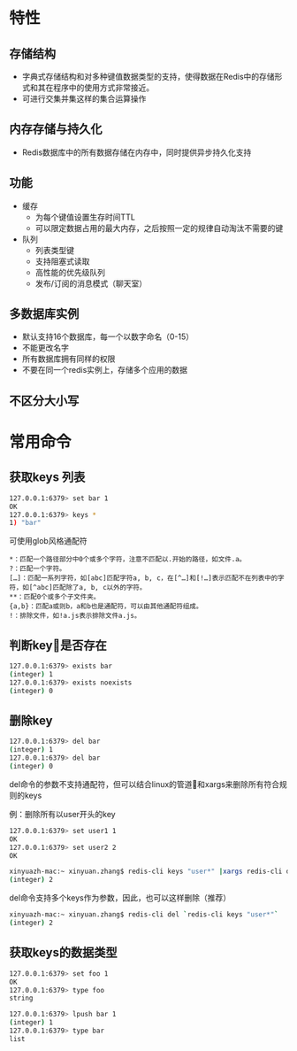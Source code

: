 # 特性
## 存储结构
* 字典式存储结构和对多种键值数据类型的支持，使得数据在Redis中的存储形式和其在程序中的使用方式非常接近。
* 可进行交集并集这样的集合运算操作

## 内存存储与持久化
* Redis数据库中的所有数据存储在内存中，同时提供异步持久化支持

## 功能
* 缓存
    * 为每个键值设置生存时间TTL
    * 可以限定数据占用的最大内存，之后按照一定的规律自动淘汰不需要的键
* 队列
    * 列表类型键
    * 支持阻塞式读取
    * 高性能的优先级队列
    * 发布/订阅的消息模式（聊天室）
## 多数据库实例
* 默认支持16个数据库，每一个以数字命名（0-15）
* 不能更改名字
* 所有数据库拥有同样的权限
* 不要在同一个redis实例上，存储多个应用的数据

## 不区分大小写

# 常用命令
## 获取keys 列表

```bash
127.0.0.1:6379> set bar 1
OK
127.0.0.1:6379> keys *
1) "bar"
```
可使用glob风格通配符
```
*：匹配一个路径部分中0个或多个字符，注意不匹配以.开始的路径，如文件.a。
?：匹配一个字符。
[…]：匹配一系列字符，如[abc]匹配字符a, b, c，在[^…]和[!…]表示匹配不在列表中的字符，如[^abc]匹配除了a, b, c以外的字符。
**：匹配0个或多个子文件夹。
{a,b}：匹配a或则b，a和b也是通配符，可以由其他通配符组成。
!：排除文件，如!a.js表示排除文件a.js。 
```
## 判断key是否存在
```bash
127.0.0.1:6379> exists bar
(integer) 1
127.0.0.1:6379> exists noexists
(integer) 0
```
## 删除key
```bash
127.0.0.1:6379> del bar
(integer) 1
127.0.0.1:6379> del bar
(integer) 0
```

del命令的参数不支持通配符，但可以结合linux的管道和xargs来删除所有符合规则的keys

例：删除所有以user开头的key
```bash
127.0.0.1:6379> set user1 1
OK
127.0.0.1:6379> set user2 2
OK
```
```bash
xinyuazh-mac:~ xinyuan.zhang$ redis-cli keys "user*" |xargs redis-cli del
(integer) 2
```
del命令支持多个keys作为参数，因此，也可以这样删除（推荐）
```bash
xinyuazh-mac:~ xinyuan.zhang$ redis-cli del `redis-cli keys "user*"`
(integer) 2
```
## 获取keys的数据类型
```bash
127.0.0.1:6379> set foo 1
OK
127.0.0.1:6379> type foo
string
```
```bash
127.0.0.1:6379> lpush bar 1
(integer) 1
127.0.0.1:6379> type bar
list
```

































